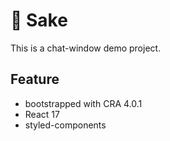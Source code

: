 # 🍶 Sake 

This is a chat-window demo project.

## Feature
- bootstrapped with CRA 4.0.1
- React 17
- styled-components
